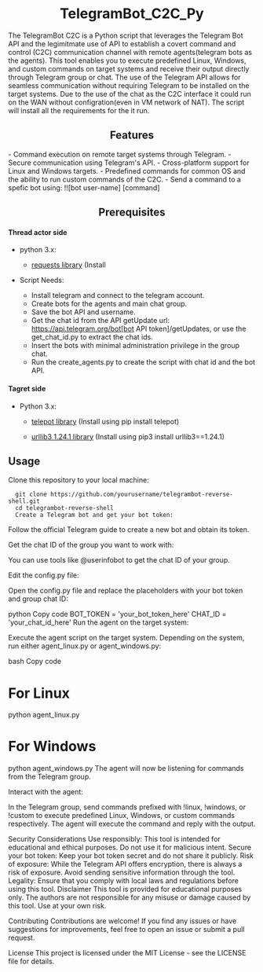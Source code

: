 <h1 align="center">TelegramBot_C2C_Py</h1>
The TelegramBot C2C is a Python script that leverages the Telegram Bot API and the legimitmate use of API to establish a covert command and control (C2C) communication channel with remote agents(telegram bots as the agents). This tool enables you to execute predefined Linux, Windows, and custom commands on target systems and receive their output directly through Telegram group or chat. The use of the Telegram API allows for seamless communication without requiring Telegram to be installed on the target systems. Due to the use of the chat as the C2C interface it could run on the WAN without configration(even in VM network of NAT). The script will install all the requirements for the it run.

<h2 align="center">Features</h2>
- Command execution on remote target systems through Telegram.
- Secure communication using Telegram's API.
- Cross-platform support for Linux and Windows targets.
- Predefined commands for common OS and the ability to run custom commands of the C2C.
- Send a command to a spefic bot using: !![bot user-name] [command]

<h2 align="center">Prerequisites</h2>

<h4>Thread actor side</h4>

- python 3.x:
  - [requests library](https://requests.readthedocs.io/en/latest/) (Install
 
- Script Needs:
  - Install telegram and connect to the telegram account.
  - Create bots for the agents and main chat group.
  - Save the bot API and username.
  - Get the chat id from the API getUpdate url: https://api.telegram.org/bot[bot API token]/getUpdates, or use the get_chat_id.py to extract the chat ids.
  - Insert the bots with minimal administration privilege in the group chat.
  - Run the create_agents.py to create the script with chat id and the bot API.

<h4>Tagret side</h4>

- Python 3.x:

  - [telepot library](https://telepot.readthedocs.io/en/latest/#send-a-message) (Install using pip install telepot)

  - [urllib3 1.24.1 library](https://urllib3.readthedocs.io/en/stable/) (Install using pip3 install urllib3==1.24.1)

<h2>Usage</h2>
Clone this repository to your local machine:

```
  git clone https://github.com/yourusername/telegrambot-reverse-shell.git
  cd telegrambot-reverse-shell
  Create a Telegram bot and get your bot token:
```

Follow the official Telegram guide to create a new bot and obtain its token.

Get the chat ID of the group you want to work with:

You can use tools like @userinfobot to get the chat ID of your group.

Edit the config.py file:

Open the config.py file and replace the placeholders with your bot token and group chat ID:

python
Copy code
BOT_TOKEN = 'your_bot_token_here'
CHAT_ID = 'your_chat_id_here'
Run the agent on the target system:

Execute the agent script on the target system. Depending on the system, run either agent_linux.py or agent_windows.py:

bash
Copy code
# For Linux
python agent_linux.py

# For Windows
python agent_windows.py
The agent will now be listening for commands from the Telegram group.

Interact with the agent:

In the Telegram group, send commands prefixed with !linux, !windows, or !custom to execute predefined Linux, Windows, or custom commands respectively. The agent will execute the command and reply with the output.

Security Considerations
Use responsibly: This tool is intended for educational and ethical purposes. Do not use it for malicious intent.
Secure your bot token: Keep your bot token secret and do not share it publicly.
Risk of exposure: While the Telegram API offers encryption, there is always a risk of exposure. Avoid sending sensitive information through the tool.
Legality: Ensure that you comply with local laws and regulations before using this tool.
Disclaimer
This tool is provided for educational purposes only. The authors are not responsible for any misuse or damage caused by this tool. Use at your own risk.

Contributing
Contributions are welcome! If you find any issues or have suggestions for improvements, feel free to open an issue or submit a pull request.

License
This project is licensed under the MIT License - see the LICENSE file for details.
